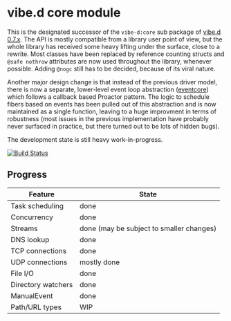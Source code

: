 vibe.d core module
==================

This is the designated successor of the `vibe-d:core` sub package of [vibe.d 0.7.x](https://github.com/rejectedsoftware/vibe.d.git). The API is mostly compatible from a library user point of view, but the whole library has received some heavy lifting under the surface, close to a rewrite. Most classes have been replaced by reference counting structs and `@safe nothrow` attributes are now used throughout the library, whenever possible. Adding `@nogc` still has to be decided, because of its viral nature.

Another major design change is that instead of the previous driver model, there is now a separate, lower-level event loop abstraction ([eventcore](https://github.com/vibe-d/eventcore.git)) which follows a callback based Proactor pattern. The logic to schedule fibers based on events has been pulled out of this abstraction and is now maintained as a single function, leaving to a huge improvment in terms of robustness (most issues in the previous implementation have probably never surfaced in practice, but there turned out to be lots of hidden bugs).

The development state is still heavy work-in-progress.

[![Build Status](https://travis-ci.org/vibe-d/vibe-core.svg?branch=master)](https://travis-ci.org/vibe-d/vibe-core)


Progress
--------

Feature             | State
--------------------|---------
Task scheduling     | done
Concurrency         | done
Streams             | done (may be subject to smaller changes)
DNS lookup          | done
TCP connections     | done
UDP connections     | mostly done
File I/O            | done
Directory watchers  | done
ManualEvent         | done
Path/URL types      | WIP
